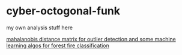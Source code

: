 # cyber-octogonal-funk
my own analysis stuff here

[mahalanobis distance matrix for outlier detection and some machine learning algos for forest fire classification](https://github.com/sql19w/cyber-octogonal-funk/blob/main/algerian_forest_fires.R)
